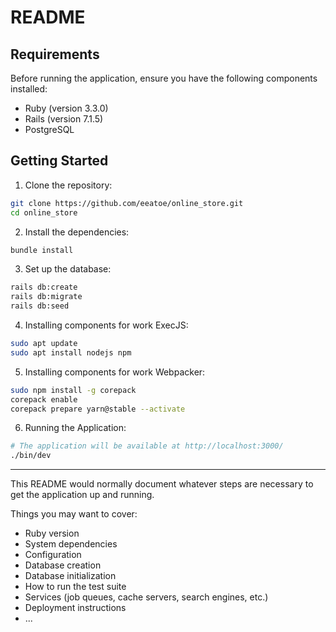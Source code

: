 # README

## Requirements

Before running the application, ensure you have the following components installed:
- Ruby (version 3.3.0) 
- Rails (version 7.1.5) 
- PostgreSQL

## Getting Started

1. Clone the repository:

```bash
git clone https://github.com/eeatoe/online_store.git
cd online_store
```

2. Install the dependencies:

```bash
bundle install
```

3. Set up the database:

```bash
rails db:create 
rails db:migrate 
rails db:seed
```

4. Installing components for work ExecJS:

```bash
sudo apt update
sudo apt install nodejs npm
```

5. Installing components for work Webpacker:

```bash
sudo npm install -g corepack
corepack enable
corepack prepare yarn@stable --activate
```

6. Running the Application:

```bash
# The application will be available at http://localhost:3000/
./bin/dev
```


---

This README would normally document whatever steps are necessary to get the
application up and running.

Things you may want to cover:

* Ruby version
* System dependencies
* Configuration
* Database creation
* Database initialization
* How to run the test suite
* Services (job queues, cache servers, search engines, etc.)
* Deployment instructions
* ...

